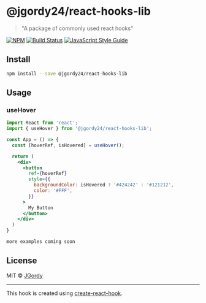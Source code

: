 # @jgordy24/react-hooks-lib

> &quot;A package of commonly used react hooks&quot;

[![NPM](https://img.shields.io/npm/v/@jgordy24/react-hooks-lib.svg)](https://www.npmjs.com/package/@jgordy24/react-hooks-lib) [![Build Status](https://travis-ci.org/JGordy/react-hooks-lib.svg?branch=master)](https://travis-ci.org/JGordy/react-hooks-lib) [![JavaScript Style Guide](https://img.shields.io/badge/code_style-standard-brightgreen.svg)](https://standardjs.com)

## Install

```bash
npm install --save @jgordy24/react-hooks-lib
```

## Usage

### useHover

```jsx
import React from 'react';
import { useHover } from '@jgordy24/react-hooks-lib';

const App = () => {
  const [hoverRef, isHovered] = useHover();

  return (
    <div>
      <button
        ref={hoverRef}
        style={{
          backgroundColor: isHovered ? '#424242' : '#121212',
          color: '#FFF',
        }}
      >
        My Button
      </button>
    </div>
  )
}
```

```jsx
more examples coming soon
```

## License

MIT © [JGordy](https://github.com/JGordy)

---

This hook is created using [create-react-hook](https://github.com/hermanya/create-react-hook).
